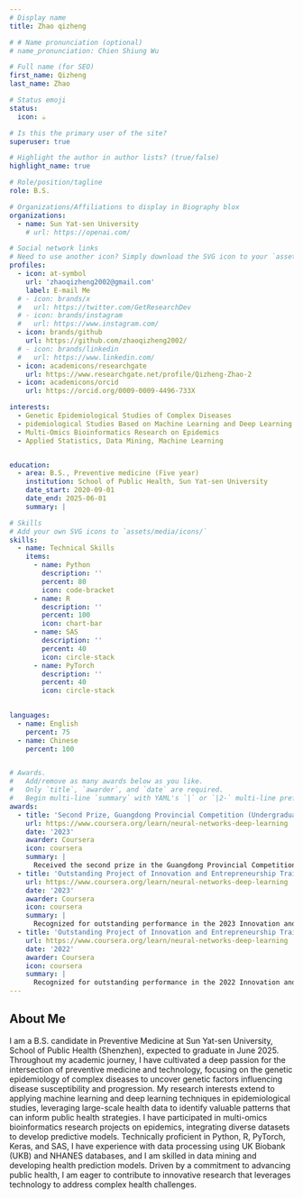 ```yaml
---
# Display name
title: Zhao qizheng

# # Name pronunciation (optional)
# name_pronunciation: Chien Shiung Wu

# Full name (for SEO)
first_name: Qizheng
last_name: Zhao

# Status emoji
status:
  icon: ☕️

# Is this the primary user of the site?
superuser: true

# Highlight the author in author lists? (true/false)
highlight_name: true

# Role/position/tagline
role: B.S.

# Organizations/Affiliations to display in Biography blox
organizations:
  - name: Sun Yat-sen University
    # url: https://openai.com/

# Social network links
# Need to use another icon? Simply download the SVG icon to your `assets/media/icons/` folder.
profiles:
  - icon: at-symbol
    url: 'zhaoqizheng2002@gmail.com'
    label: E-mail Me
  # - icon: brands/x
  #   url: https://twitter.com/GetResearchDev
  # - icon: brands/instagram
  #   url: https://www.instagram.com/
  - icon: brands/github
    url: https://github.com/zhaoqizheng2002/
  # - icon: brands/linkedin
  #   url: https://www.linkedin.com/
  - icon: academicons/researchgate
    url: https://www.researchgate.net/profile/Qizheng-Zhao-2
  - icon: academicons/orcid
    url: https://orcid.org/0009-0009-4496-733X

interests:
  - Genetic Epidemiological Studies of Complex Diseases
  - pidemiological Studies Based on Machine Learning and Deep Learning
  - Multi-Omics Bioinformatics Research on Epidemics
  - Applied Statistics, Data Mining, Machine Learning


education:
  - area: B.S., Preventive medicine (Five year)
    institution: School of Public Health, Sun Yat-sen University
    date_start: 2020-09-01
    date_end: 2025-06-01
    summary: |

# Skills
# Add your own SVG icons to `assets/media/icons/`
skills:
  - name: Technical Skills
    items:
      - name: Python
        description: ''
        percent: 80
        icon: code-bracket
      - name: R
        description: ''
        percent: 100
        icon: chart-bar
      - name: SAS
        description: ''
        percent: 40
        icon: circle-stack
      - name: PyTorch
        description: ''
        percent: 40
        icon: circle-stack
  

languages:
  - name: English
    percent: 75
  - name: Chinese
    percent: 100


# Awards.
#   Add/remove as many awards below as you like.
#   Only `title`, `awarder`, and `date` are required.
#   Begin multi-line `summary` with YAML's `|` or `|2-` multi-line prefix and indent 2 spaces below.
awards:
  - title: 'Second Prize, Guangdong Provincial Competition (Undergraduate Group) for Statistical Modeling of National College Students'
    url: https://www.coursera.org/learn/neural-networks-deep-learning
    date: '2023'
    awarder: Coursera
    icon: coursera
    summary: |
      Received the second prize in the Guangdong Provincial Competition for Statistical Modeling (Undergraduate Group) in 2023.
  - title: 'Outstanding Project of Innovation and Entrepreneurship Training Program for College Students'
    url: https://www.coursera.org/learn/neural-networks-deep-learning
    date: '2023'
    awarder: Coursera
    icon: coursera
    summary: |
      Recognized for outstanding performance in the 2023 Innovation and Entrepreneurship Training Program.
  - title: 'Outstanding Project of Innovation and Entrepreneurship Training Program for College Students'
    url: https://www.coursera.org/learn/neural-networks-deep-learning
    date: '2022'
    awarder: Coursera
    icon: coursera
    summary: |
      Recognized for outstanding performance in the 2022 Innovation and Entrepreneurship Training Program.
---
```


## About Me

I am a B.S. candidate in Preventive Medicine at Sun Yat-sen University, School of Public Health (Shenzhen), expected to graduate in June 2025. Throughout my academic journey, I have cultivated a deep passion for the intersection of preventive medicine and technology, focusing on the genetic epidemiology of complex diseases to uncover genetic factors influencing disease susceptibility and progression. My research interests extend to applying machine learning and deep learning techniques in epidemiological studies, leveraging large-scale health data to identify valuable patterns that can inform public health strategies. I have participated in multi-omics bioinformatics research projects on epidemics, integrating diverse datasets to develop predictive models. Technically proficient in Python, R, PyTorch, Keras, and SAS, I have experience with data processing using UK Biobank (UKB) and NHANES databases, and I am skilled in data mining and developing health prediction models. Driven by a commitment to advancing public health, I am eager to contribute to innovative research that leverages technology to address complex health challenges.
